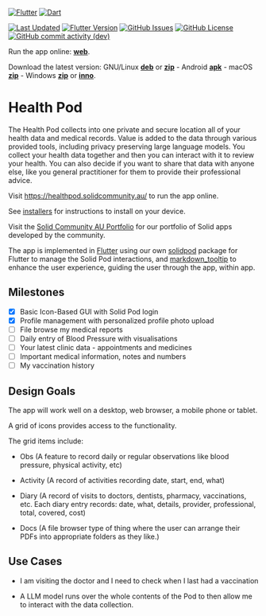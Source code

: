 [![Flutter](https://img.shields.io/badge/Flutter-%2302569B.svg?style=for-the-badge&logo=Flutter&logoColor=white)](https://flutter.dev)
[![Dart](https://img.shields.io/badge/dart-%230175C2.svg?style=for-the-badge&logo=dart&logoColor=white)](https://dart.dev)

[![Last Updated](https://img.shields.io/github/last-commit/anusii/healthpod?label=last%20updated)](https://github.com/anusii/healthpod/commits/dev/)
[![Flutter Version](https://img.shields.io/badge/dynamic/yaml?url=https://raw.githubusercontent.com/anusii/healthpod/master/pubspec.yaml&query=$.version&label=version)](https://github.com/anusii/healthpod/blob/dev/CHANGELOG.md)
[![GitHub Issues](https://img.shields.io/github/issues/anusii/healthpod)](https://github.com/anusii/healthpod/issues)
[![GitHub License](https://img.shields.io/github/license/anusii/healthpod)](https://github.com/anusii/healthpod/blob/dev/LICENSE)
[![GitHub commit activity (dev)](https://img.shields.io/github/commit-activity/w/anusii/healthpod/dev)](https://github.com/anusii/healthpod/commits/dev/)

Run the app online: [**web**](https://healthpod.solidcommunity.au).

Download the latest version:
GNU/Linux
[**deb**](https://solidcommunity.au/installers/healthpod_amd64.deb) or
[**zip**](https://solidcommunity.au/installers/healthpod-dev-linux.zip) -
Android
[**apk**](https://solidcommunity.au/installers/healthpod.apk) -
macOS
[**zip**](https://solidcommunity.au/installers/healthpod-dev-macos.zip) -
Windows
[**zip**](https://solidcommunity.au/installers/healthpod-dev-windows.zip) or
[**inno**](https://solidcommunity.au/installers/healthpod-dev-windows-inno.exe).

# Health Pod

The Health Pod collects into one private and secure location all of
your health data and medical records. Value is added to the data
through various provided tools, including privacy preserving large
language models. You collect your health data together and then you
can interact with it to review your health. You can also decide if you
want to share that data with anyone else, like you general
practitioner for them to provide their professional advice.

Visit https://healthpod.solidcommunity.au/ to run the app online.

See [installers](installers/README.md) for instructions to install on
your device.

Visit the [Solid Community AU Portfolio](https://solidcommunity.au)
for our portfolio of Solid apps developed by the community.

The app is implemented in [Flutter](https://flutter.dev) using our own
[solidpod](https://pub.dev/packages/solidpod) package for Flutter to
manage the Solid Pod interactions, and
[markdown_tooltip](https://pub.dev/packages/markdown_tooltip) to
enhance the user experience, guiding the user through the app, within
app.

## Milestones

- [X] Basic Icon-Based GUI with Solid Pod login
- [X] Profile management with personalized profile photo upload
- [ ] File browse my medical reports
- [ ] Daily entry of Blood Pressure with visualisations
- [ ] Your latest clinic data - appointments and medicines
- [ ] Important medical information, notes and numbers
- [ ] My vaccination history

## Design Goals

The app will work well on a desktop, web browser, a mobile phone or
tablet.

A grid of icons provides access to the functionality.

The grid items include:

+ Obs (A feature to record daily or regular observations like
  blood pressure, physical activity, etc)

+ Activity (A record of activities recording date, start, end, what)

+ Diary (A record of visits to doctors, dentists, pharmacy,
  vaccinations, etc. Each diary entry records: date, what, details,
  provider, professional, total, covered, cost)

+ Docs (A file browser type of thing where the user can arrange their
  PDFs into appropriate folders as they like.)

## Use Cases

+ I am visiting the doctor and I need to check when I last had a
  vaccination

+ A LLM model runs over the whole contents of the Pod to then allow me
  to interact with the data collection.
